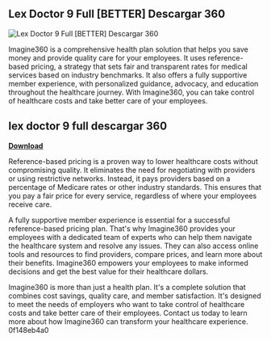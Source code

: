 ## Lex Doctor 9 Full [BETTER] Descargar 360

 
![Lex Doctor 9 Full \[BETTER\] Descargar 360](https://encrypted-tbn1.gstatic.com/images?q=tbn:ANd9GcTRT06gdezEWyS2H57hB9oncG1qTzxCJEpp7C70fRkvjGFpSK1kUpPb58M)

 
Imagine360 is a comprehensive health plan solution that helps you save money and provide quality care for your employees. It uses reference-based pricing, a strategy that sets fair and transparent rates for medical services based on industry benchmarks. It also offers a fully supportive member experience, with personalized guidance, advocacy, and education throughout the healthcare journey. With Imagine360, you can take control of healthcare costs and take better care of your employees.
 
## lex doctor 9 full descargar 360


[**Download**](https://www.google.com/url?q=https%3A%2F%2Furlca.com%2F2tKK8T&sa=D&sntz=1&usg=AOvVaw3y_oo6SMqtJiUOdx-9RsON)

  
Reference-based pricing is a proven way to lower healthcare costs without compromising quality. It eliminates the need for negotiating with providers or using restrictive networks. Instead, it pays providers based on a percentage of Medicare rates or other industry standards. This ensures that you pay a fair price for every service, regardless of where your employees receive care.
  
A fully supportive member experience is essential for a successful reference-based pricing plan. That's why Imagine360 provides your employees with a dedicated team of experts who can help them navigate the healthcare system and resolve any issues. They can also access online tools and resources to find providers, compare prices, and learn more about their benefits. Imagine360 empowers your employees to make informed decisions and get the best value for their healthcare dollars.
  
Imagine360 is more than just a health plan. It's a complete solution that combines cost savings, quality care, and member satisfaction. It's designed to meet the needs of employers who want to take control of healthcare costs and take better care of their employees. Contact us today to learn more about how Imagine360 can transform your healthcare experience.
 0f148eb4a0
